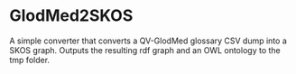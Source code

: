 # GlodMed2SKOS
A simple converter that converts a QV-GlodMed glossary CSV dump into a SKOS graph. Outputs the resulting rdf graph and an OWL ontology to the tmp folder.
